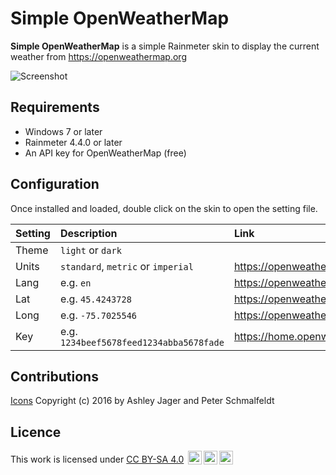 Simple OpenWeatherMap
======
**Simple OpenWeatherMap** is a simple Rainmeter skin to display the current weather from https://openweathermap.org

![Screenshot](https://i.imgur.com/FhGAKEL.png)

## Requirements
- Windows 7 or later
- Rainmeter 4.4.0 or later
- An API key for OpenWeatherMap (free)

## Configuration
Once installed and loaded, double click on the skin to open the setting file.

| Setting | Description                             | Link                                     |
| :------ | :-------------------------------------- | :--------------------------------------- |
| Theme   | `light` or `dark`                       |                                          |
| Units   | `standard`, `metric` or `imperial`      | https://openweathermap.org/current#data  |
| Lang    | e.g. `en`                               | https://openweathermap.org/current#multi |
| Lat     | e.g. `45.4243728`                       | https://openweathermap.org/current#geo   |
| Long    | e.g. `-75.7025546`                      | https://openweathermap.org/current#geo   |
| Key     | e.g. `1234beef5678feed1234abba5678fade` | https://home.openweathermap.org/api_keys |

## Contributions
[Icons](https://github.com/manifestinteractive/weather-underground-icons) Copyright (c) 2016 by  Ashley Jager and Peter Schmalfeldt

## Licence
This work is licensed under [CC BY-SA 4.0](http://creativecommons.org/licenses/by-sa/4.0/) <img style="height:22px!important;margin-left:3px;vertical-align:text-bottom;" src="https://mirrors.creativecommons.org/presskit/icons/cc.svg"><img style="height:22px!important;margin-left:3px;vertical-align:text-bottom;" src="https://mirrors.creativecommons.org/presskit/icons/by.svg"><img style="height:22px!important;margin-left:3px;vertical-align:text-bottom;" src="https://mirrors.creativecommons.org/presskit/icons/sa.svg">
